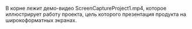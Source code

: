 В корне лежит демо-видео ScreenCaptureProject1.mp4, которое иллюстрирует работу проекта, цель которого презентация продукта на широкоформатных экранах.
